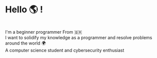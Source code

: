 <p><h1>Hello 🌎 !</h1></p>
<br>I'm a <stroke>beginner</stroke> programmer From <size=7>🇧🇷</size><br>
I want to solidify my knowledge as a programmer and resolve problems around the world 🌍<br>
A computer science student and cybersecurity enthusiast<br>
